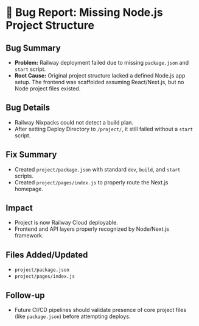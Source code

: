 # 🔧 Bug Report: Missing Node.js Project Structure

## Bug Summary
- **Problem:** Railway deployment failed due to missing `package.json` and `start` script.
- **Root Cause:** Original project structure lacked a defined Node.js app setup. The frontend was scaffolded assuming React/Next.js, but no Node project files existed.

## Bug Details
- Railway Nixpacks could not detect a build plan.
- After setting Deploy Directory to `/project/`, it still failed without a `start` script.

## Fix Summary
- Created `project/package.json` with standard `dev`, `build`, and `start` scripts.
- Created `project/pages/index.js` to properly route the Next.js homepage.

## Impact
- Project is now Railway Cloud deployable.
- Frontend and API layers properly recognized by Node/Next.js framework.

## Files Added/Updated
- `project/package.json`
- `project/pages/index.js`

## Follow-up
- Future CI/CD pipelines should validate presence of core project files (like `package.json`) before attempting deploys.
